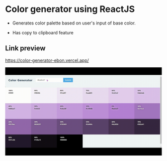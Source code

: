 # Color generator using ReactJS

- Generates color palette based on user's input of base color.

- Has copy to clipboard feature

## Link preview

https://color-generator-ebon.vercel.app/

![color-generator](public/ColorGenerator.gif)
